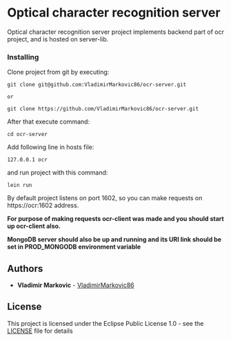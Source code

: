 # Optical character recognition server

Optical character recognition server project implements backend part of ocr project, and is hosted on server-lib.

### Installing

Clone project from git by executing:

```
git clone git@github.com:VladimirMarkovic86/ocr-server.git

or

git clone https://github.com/VladimirMarkovic86/ocr-server.git
```

After that execute command:

```
cd ocr-server
```

Add following line in hosts file:

```
127.0.0.1 ocr
```

and run project with this command:

```
lein run
```

By default project listens on port 1602, so you can make requests on https://ocr:1602 address.

**For purpose of making requests ocr-client was made and you should start up ocr-client also.**

**MongoDB server should also be up and running and its URI link should be set in PROD_MONGODB environment variable**

## Authors

* **Vladimir Markovic** - [VladimirMarkovic86](https://github.com/VladimirMarkovic86)

## License

This project is licensed under the Eclipse Public License 1.0 - see the [LICENSE](LICENSE) file for details

